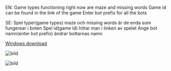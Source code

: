 EN:
Game types functioning right now are maze and missing words
Game id can be found in the link of the game
Enter bot prefix for all the bots

SE:
Spel typer(game types) maze och missing words är de enda som fungerear i boten
Spel id(game id) hittar man i linken av spelet
Ange bot namn(enter bot prefix) ändrar bottarnas namn

[Windows download](https://github.com/AtackYT/Wordwall-bot/blob/main/spambot.exe)

![bild](https://user-images.githubusercontent.com/87932425/203985085-311120cd-b505-4f95-90cc-0b0ad9b023d4.png)

![bild](https://user-images.githubusercontent.com/87932425/203985231-1e63ad60-4efd-4cad-a488-47fdc2777810.png)
